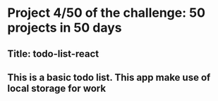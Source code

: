 # Project **4/50** of the challenge: **50 projects in 50 days**

## **Title:** todo-list-react

## This is a basic todo list. This app make use of local storage for work

